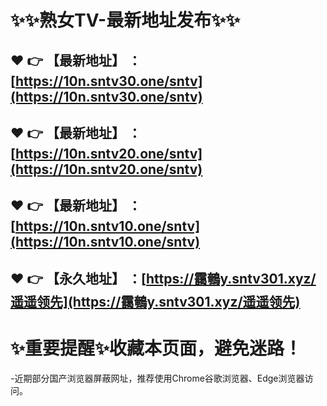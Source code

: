 :sparkles::sparkles:熟女TV-最新地址发布:sparkles::sparkles:
==
:heart: :point_right: 【最新地址】 ：[https://10n.sntv30.one/sntv](https://10n.sntv30.one/sntv)
------
:heart: :point_right: 【最新地址】 ：[https://10n.sntv20.one/sntv](https://10n.sntv20.one/sntv)
------
:heart: :point_right: 【最新地址】 ：[https://10n.sntv10.one/sntv](https://10n.sntv10.one/sntv)
------
:heart: :point_right: 【永久地址】 ：[https://靄鵪y.sntv301.xyz/遥遥领先](https://靄鵪y.sntv301.xyz/遥遥领先)
------
:sparkles:重要提醒:sparkles:收藏本页面，避免迷路！
==
-近期部分国产浏览器屏蔽网址，推荐使用Chrome谷歌浏览器、Edge浏览器访问。
